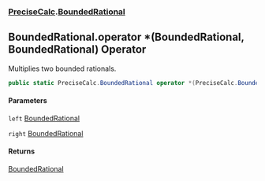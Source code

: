 ### [PreciseCalc](PreciseCalc.md 'PreciseCalc').[BoundedRational](PreciseCalc.BoundedRational.md 'PreciseCalc.BoundedRational')

## BoundedRational.operator *(BoundedRational, BoundedRational) Operator

Multiplies two bounded rationals.

```csharp
public static PreciseCalc.BoundedRational operator *(PreciseCalc.BoundedRational left, PreciseCalc.BoundedRational right);
```
#### Parameters

<a name='PreciseCalc.BoundedRational.op_Multiply(PreciseCalc.BoundedRational,PreciseCalc.BoundedRational).left'></a>

`left` [BoundedRational](PreciseCalc.BoundedRational.md 'PreciseCalc.BoundedRational')

<a name='PreciseCalc.BoundedRational.op_Multiply(PreciseCalc.BoundedRational,PreciseCalc.BoundedRational).right'></a>

`right` [BoundedRational](PreciseCalc.BoundedRational.md 'PreciseCalc.BoundedRational')

#### Returns
[BoundedRational](PreciseCalc.BoundedRational.md 'PreciseCalc.BoundedRational')